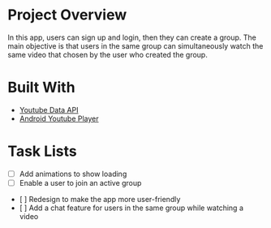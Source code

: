 # Project Overview
In this app, users can sign up and login, then they can create a group. The main objective is that users in the same group
can simultaneously watch the same video that chosen by the user who created the group.

# Built With
- [Youtube Data API](https://developers.google.com/youtube/v3/docs/)
- [Android Youtube Player](https://github.com/PierfrancescoSoffritti/android-youtube-player)

# Task Lists
- [ ] Add animations to show loading
- [ ] Enable a user to join an active group
- [ ] Redesign to make the app more user-friendly
- [ ] Add a chat feature for users in the same group while watching a video
